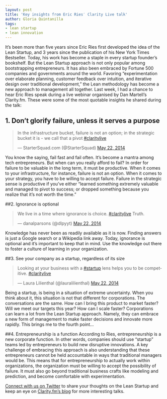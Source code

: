 ```yaml
---
layout: post
title: 'Key insights from Eric Ries′ Clarity Live talk'
author: Gloria Quintanilla
tags:
- lean startup
- lean innovation
---
```



It’s been more than five years since Eric Ries first developed the idea of the Lean Startup, and 3 years since the publication of his New York Times Bestseller. Today, his work has become a staple in every startup founder’s bookshelf. But the Lean Startup approach is not only popular among bootstrapping entrepreneurs. It has also been embraced by Fortune 500 companies and governments around the world. Favoring “experimentation over elaborate planning, customer feedback over intuition, and iterative design over traditional development,” the Lean methodology has become a new approach to management all together. Last week, I had a chance to hear Eric Ries speak during a live webinar organised by Dan Martell’s Clarity.fm. These were some of the most quotable insights he shared during the talk:

## 1. Don’t glorify failure, unless it serves a purpose
<blockquote class="twitter-tweet" lang="en"><p>In the infrastructure bucket, failure is not an option; in the strategic bucket it is - we call that a pivot <a href="https://twitter.com/search?q=%23claritylive&amp;src=hash">#claritylive</a></p>&mdash; StarterSquad.com (@StarterSquad) <a href="https://twitter.com/StarterSquad/statuses/469535237522096128">May 22, 2014</a></blockquote>


You know the saying, fail fast and fail often. It’s become a mantra among tech entrepreneurs. But when can you really afford to fail? In order for failure to be valuable in the long term, it must be productive. When it comes to your infrastructure, for instance, failure is not an option. When it comes to your strategy, you have to be willing to accept failure. Failure in the strategic sense is productive if you’ve either “learned something extremely valuable and managed to pivot to success; or dropped something because you realize that it’s not worth the time.”

##2. Ignorance is optional
<blockquote class="twitter-tweet" lang="en"><p>We live in a time where ignorance is choice. <a href="https://twitter.com/search?q=%23claritylive&amp;src=hash">#claritylive</a> Truth.</p>&mdash; danalparsons (@dlpyyt) <a href="https://twitter.com/dlpyyt/statuses/469531904791023618">May 22, 2014</a></blockquote>

Knowledge has never been as readily available as it is now. Finding answers is just a Google search or a Wikipedia link away. Today, ignorance is optional and it’s important to keep that in mind. Use the knowledge out there to foster a culture of learning in your organization.

##3. See your company as a startup, regardless of its size
<blockquote class="twitter-tweet" lang="en"><p>Looking at your business with a <a href="https://twitter.com/search?q=%23startup&amp;src=hash">#startup</a> lens helps you to be competitive. <a href="https://twitter.com/search?q=%23claritylive&amp;src=hash">#claritylive</a></p>&mdash; Laura Lilienthal (@lauralilienthal) <a href="https://twitter.com/lauralilienthal/statuses/469527283808497664">May 22, 2014</a></blockquote>

Being a startup, is being in a situation of extreme uncertainty. When you think about it, this situation is not that different for corporations. The conversations are the same. How can I bring this product to market faster? Will we meet our targets this year? How can I scale faster?
Corporations can learn a lot from the Lean Startup approach. Namely, they can embrace a new form of management to make faster decisions and innovate more rapidly. This brings me to the fourth point…

##4. Entrepreneurship is a function
According to Ries, entrepreneurship is a new corporate function. In other words, companies should use “startup” teams led by entrepreneurs to build new disruptive innovations. A key challenge of embracing this approach is also understanding that these entrepreneurs cannot be held accountable in ways that traditional managers would be. This means that for entrepreneurship to actually work within organizations, the organization must be willing to accept the possibility of failure. It must also go beyond traditional business crafts like modeling and prediction, and become comfortable with experimentation.

[Connect with us on Twitter](https://twitter.com/StarterSquad) to share your thoughts on the Lean Startup and keep an eye on [Clarity.fm’s blog](http://blog.clarity.fm/) for more interesting talks.
